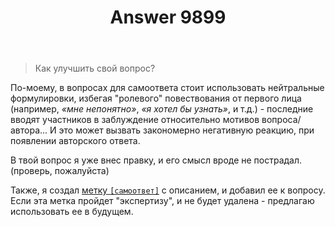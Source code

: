 ﻿---
title: "Answer 9899"
se.owner.user_id: 288409
se.owner.display_name: "yar85"
se.owner.link: "https://ru.meta.stackoverflow.com/users/288409/yar85"
se.answer_id: 9899
se.question_id: 9894
se.post_type: answer
se.score: 3
se.is_accepted: False
---
<blockquote>
  <p>Как улучшить свой вопрос?</p>
</blockquote>

<p>По-моему, в вопросах для самоответа стоит использовать нейтральные формулировки, избегая "ролевого" повествования от первого лица (например, <em>«мне непонятно»</em>, <em>«я хотел бы узнать»</em>, и т.д.) - последние вводят участников в заблуждение относительно мотивов вопроса/автора... И это может вызвать закономерно негативную реакцию, при появлении авторского ответа.  </p>

<p>В твой вопрос я уже внес правку, и его смысл вроде не пострадал.<br>
(проверь, пожалуйста) </p>

<p>Также, я создал <a href="https://ru.stackoverflow.com/tags/%D1%81%D0%B0%D0%BC%D0%BE%D0%BE%D1%82%D0%B2%D0%B5%D1%82/info">метку <code>[самоответ]</code></a> с описанием, и добавил ее к вопросу.<br>
Если эта метка пройдет "экспертизу", и не будет удалена - предлагаю использовать ее в будущем. </p>
